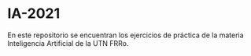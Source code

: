 # IA-2021
En este repositorio se encuentran los ejercicios de práctica de la materia Inteligencia Artificial de la UTN FRRo.